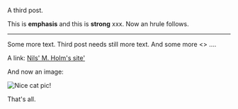 A third post.

This is __emphasis__ and this is **strong** xxx.
Now an hrule follows.

---------------

Some more text. Third post needs still more text.
And some more <> ....

A link: [Nils' M. Holm's site'](https://t3x.org/)

And now an image: 

![Nice cat pic!](cat.png)

That's all.
